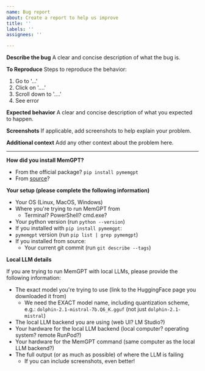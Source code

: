 ```yaml
---
name: Bug report
about: Create a report to help us improve
title: ''
labels: ''
assignees: ''

---
```


**Describe the bug**
A clear and concise description of what the bug is.

**To Reproduce**
Steps to reproduce the behavior:
1. Go to '...'
2. Click on '....'
3. Scroll down to '....'
4. See error

**Expected behavior**
A clear and concise description of what you expected to happen.

**Screenshots**
If applicable, add screenshots to help explain your problem.

**Additional context**
Add any other context about the problem here.

---

**How did you install MemGPT?**

- From the official package? `pip install pymemgpt`
- From [source](https://memgpt.readthedocs.io/en/latest/contributing/)?

**Your setup (please complete the following information)**

- Your OS (Linux, MacOS, Windows)
- Where you're trying to run MemGPT from
  - Terminal? PowerShell? cmd.exe?
- Your python version (run `python --version`)
-  If you installed with `pip install pymemgpt`:
  - `pymemgpt` version (run `pip list | grep pymemgpt`)
- If you installed from source:
  - Your current git commit (run `git describe --tags`)

**Local LLM details**

If you are trying to run MemGPT with local LLMs, please provide the following information:

- The exact model you're trying to use (link to the HuggingFace page you downloaded it from)
  - We need the EXACT model name, including quantization scheme, e.g.: `dolphin-2.1-mistral-7b.Q6_K.gguf` (not just `dolphin-2.1-mistral`)
- The local LLM backend you are using (web UI? LM Studio?)
- Your hardware for the local LLM backend (local computer? operating system? remote RunPod?)
- Your hardware for the MemGPT command (same computer as the local LLM backend?)
- The full output (or as much as possible) of where the LLM is failing
  - If you can include screenshots, even better!
